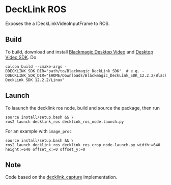 # DeckLink ROS
Exposes the a IDeckLinkVideoInputFrame to ROS.

## Build
To build, download and install [Blackmagic Desktop Video](https://www.blackmagicdesign.com/uk/support/) and [Desktop Video SDK](https://www.blackmagicdesign.com/uk/support/). Do

```shell
colcon build --cmake-args -DDECKLINK_SDK_DIR="path/to/Blackmagic_DeckLink_SDK"  # e.g. -DDECKLINK_SDK_DIR="$HOME/Downloads/Blackmagic_DeckLink_SDK_12.2.2/Blackmagic DeckLink SDK 12.2.2/Linux"
```

## Launch
To laaunch the decklink ros node, build and source the package, then run
```shell
source install/setup.bash && \
ros2 launch decklink_ros decklink_ros_node.launch.py
```
For an example with `image_proc`
```shell
source install/setup.bash && \
ros2 launch decklink_ros decklink_ros_crop_node.launch.py width:=640 height:=640 offset_x:=0 offset_y:=0
```

## Note
Code based on the [decklink_capture](https://github.com/andreasBihlmaier/decklink_capture) implementation.

